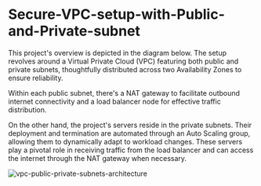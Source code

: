 # Secure-VPC-setup-with-Public-and-Private-subnet
This project's overview is depicted in the diagram below. The setup revolves around a Virtual Private Cloud (VPC) featuring both public and private subnets, thoughtfully distributed across two Availability Zones to ensure reliability.

Within each public subnet, there's a NAT gateway to facilitate outbound internet connectivity and a load balancer node for effective traffic distribution.

On the other hand, the project's servers reside in the private subnets. Their deployment and termination are automated through an Auto Scaling group, allowing them to dynamically adapt to workload changes. These servers play a pivotal role in receiving traffic from the load balancer and can access the internet through the NAT gateway when necessary.

![vpc-public-private-subnets-architecture](https://github.com/NLavanya-31/Secure-VPC-setup-with-Public-and-Private-subnet/assets/155809688/2b5f8b55-2760-46cb-b66b-5ca06d454929)
